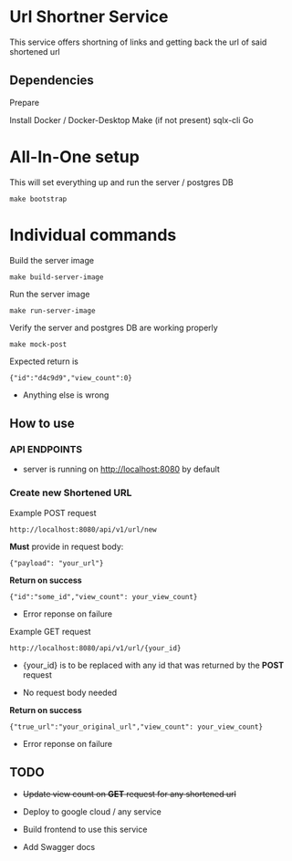 # Url Shortner Service

This service offers shortning of links and getting back the url of said shortened url

## Dependencies

Prepare

Install
    Docker / Docker-Desktop
    Make (if not present)
    sqlx-cli
    Go

# All-In-One setup

This will set everything up and run the server / postgres DB

    make bootstrap

# Individual commands

Build the server image

    make build-server-image

Run the server image

    make run-server-image

Verify the server and postgres DB are working properly

    make mock-post

Expected return is

    {"id":"d4c9d9","view_count":0}

- Anything else is wrong

## How to use

### API ENDPOINTS

- server is running on <http://localhost:8080> by default

### Create new Shortened URL

Example POST request

    http://localhost:8080/api/v1/url/new

**Must** provide in request body:

    {"payload": "your_url"}

**Return on success**

    {"id":"some_id","view_count": your_view_count}

- Error reponse on failure

Example GET request

    http://localhost:8080/api/v1/url/{your_id}

- {your_id} is to be replaced with any id that was returned by the **POST** request

- No request body needed

**Return on success**

    {"true_url":"your_original_url","view_count": your_view_count}

- Error reponse on failure

## TODO

- ~~Update view count on **GET** request for any shortened url~~

- Deploy to google cloud / any service

- Build frontend to use this service

- Add Swagger docs
